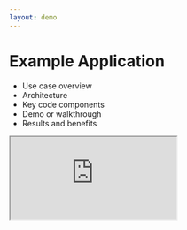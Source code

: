 ```yaml
---
layout: demo
---
```


# Example Application

- Use case overview
- Architecture
- Key code components
- Demo or walkthrough
- Results and benefits

<iframe src="http://google.com" />
